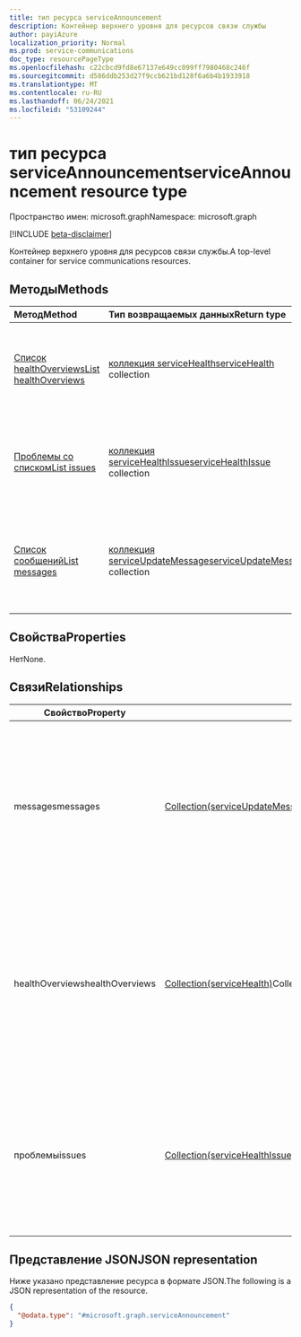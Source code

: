 ```yaml
---
title: тип ресурса serviceAnnouncement
description: Контейнер верхнего уровня для ресурсов связи службы
author: payiAzure
localization_priority: Normal
ms.prod: service-communications
doc_type: resourcePageType
ms.openlocfilehash: c22cbcd9fd8e67137e649cc099ff7980468c246f
ms.sourcegitcommit: d586ddb253d27f9ccb621bd128f6a6b4b1933918
ms.translationtype: MT
ms.contentlocale: ru-RU
ms.lasthandoff: 06/24/2021
ms.locfileid: "53109244"
---
```

# <a name="serviceannouncement-resource-type"></a><span data-ttu-id="27cd0-103">тип ресурса serviceAnnouncement</span><span class="sxs-lookup"><span data-stu-id="27cd0-103">serviceAnnouncement resource type</span></span>

<span data-ttu-id="27cd0-104">Пространство имен: microsoft.graph</span><span class="sxs-lookup"><span data-stu-id="27cd0-104">Namespace: microsoft.graph</span></span>

[!INCLUDE [beta-disclaimer](../../includes/beta-disclaimer.md)]

<span data-ttu-id="27cd0-105">Контейнер верхнего уровня для ресурсов связи службы.</span><span class="sxs-lookup"><span data-stu-id="27cd0-105">A top-level container for service communications resources.</span></span>

## <a name="methods"></a><span data-ttu-id="27cd0-106">Методы</span><span class="sxs-lookup"><span data-stu-id="27cd0-106">Methods</span></span>
|<span data-ttu-id="27cd0-107">Метод</span><span class="sxs-lookup"><span data-stu-id="27cd0-107">Method</span></span>|<span data-ttu-id="27cd0-108">Тип возвращаемых данных</span><span class="sxs-lookup"><span data-stu-id="27cd0-108">Return type</span></span>|<span data-ttu-id="27cd0-109">Описание</span><span class="sxs-lookup"><span data-stu-id="27cd0-109">Description</span></span>|
|:---|:---|:---|
|[<span data-ttu-id="27cd0-110">Список healthOverviews</span><span class="sxs-lookup"><span data-stu-id="27cd0-110">List healthOverviews</span></span>](../api/serviceannouncement-list-healthoverviews.md)|<span data-ttu-id="27cd0-111">[коллекция serviceHealth](../resources/servicehealth.md)</span><span class="sxs-lookup"><span data-stu-id="27cd0-111">[serviceHealth](../resources/servicehealth.md) collection</span></span>|<span data-ttu-id="27cd0-112">Получите ресурсы serviceHealth из свойства навигации healthOverviews.</span><span class="sxs-lookup"><span data-stu-id="27cd0-112">Get the serviceHealth resources from the healthOverviews navigation property.</span></span>|
|[<span data-ttu-id="27cd0-113">Проблемы со списком</span><span class="sxs-lookup"><span data-stu-id="27cd0-113">List issues</span></span>](../api/serviceannouncement-list-issues.md)|<span data-ttu-id="27cd0-114">[коллекция serviceHealthIssue](../resources/servicehealthissue.md)</span><span class="sxs-lookup"><span data-stu-id="27cd0-114">[serviceHealthIssue](../resources/servicehealthissue.md) collection</span></span>|<span data-ttu-id="27cd0-115">Получите ресурсы serviceHealthIssue из свойства навигации проблем.</span><span class="sxs-lookup"><span data-stu-id="27cd0-115">Get the serviceHealthIssue resources from the issues navigation property.</span></span>|
|[<span data-ttu-id="27cd0-116">Список сообщений</span><span class="sxs-lookup"><span data-stu-id="27cd0-116">List messages</span></span>](../api/serviceannouncement-list-messages.md)|<span data-ttu-id="27cd0-117">[коллекция serviceUpdateMessage](../resources/serviceupdatemessage.md)</span><span class="sxs-lookup"><span data-stu-id="27cd0-117">[serviceUpdateMessage](../resources/serviceupdatemessage.md) collection</span></span>|<span data-ttu-id="27cd0-118">Получите ресурсы serviceUpdateMessage из свойства навигации сообщений.</span><span class="sxs-lookup"><span data-stu-id="27cd0-118">Get the serviceUpdateMessage resources from the messages navigation property.</span></span>|

## <a name="properties"></a><span data-ttu-id="27cd0-119">Свойства</span><span class="sxs-lookup"><span data-stu-id="27cd0-119">Properties</span></span>
<span data-ttu-id="27cd0-120">Нет</span><span class="sxs-lookup"><span data-stu-id="27cd0-120">None.</span></span>

## <a name="relationships"></a><span data-ttu-id="27cd0-121">Связи</span><span class="sxs-lookup"><span data-stu-id="27cd0-121">Relationships</span></span>
|<span data-ttu-id="27cd0-122">Свойство</span><span class="sxs-lookup"><span data-stu-id="27cd0-122">Property</span></span>|<span data-ttu-id="27cd0-123">Тип</span><span class="sxs-lookup"><span data-stu-id="27cd0-123">Type</span></span>|<span data-ttu-id="27cd0-124">Описание</span><span class="sxs-lookup"><span data-stu-id="27cd0-124">Description</span></span>|
|-|-|-|
|<span data-ttu-id="27cd0-125">messages</span><span class="sxs-lookup"><span data-stu-id="27cd0-125">messages</span></span>|<span data-ttu-id="27cd0-126">[Collection(serviceUpdateMessage)](serviceupdatemessage.md)</span><span class="sxs-lookup"><span data-stu-id="27cd0-126">Collection([serviceUpdateMessage](serviceupdatemessage.md))</span></span>|<span data-ttu-id="27cd0-127">Коллекция сообщений службы для клиента.</span><span class="sxs-lookup"><span data-stu-id="27cd0-127">A collection of service messages for tenant.</span></span> <span data-ttu-id="27cd0-128">Это свойство содержит свойство навигации, оно является недействительным и читаемым.</span><span class="sxs-lookup"><span data-stu-id="27cd0-128">This property is a contained navigation property, it is nullable and readonly.</span></span>|
|<span data-ttu-id="27cd0-129">healthOverviews</span><span class="sxs-lookup"><span data-stu-id="27cd0-129">healthOverviews</span></span>|<span data-ttu-id="27cd0-130">[Collection(serviceHealth)](servicehealth.md)</span><span class="sxs-lookup"><span data-stu-id="27cd0-130">Collection([serviceHealth](servicehealth.md))</span></span>|<span data-ttu-id="27cd0-131">Коллекция сведений о состоянии здоровья служб для клиента.</span><span class="sxs-lookup"><span data-stu-id="27cd0-131">A collection of service health information for tenant.</span></span> <span data-ttu-id="27cd0-132">Это свойство содержит свойство навигации, оно является недействительным и читаемым.</span><span class="sxs-lookup"><span data-stu-id="27cd0-132">This property is a contained navigation property, it is nullable and readonly.</span></span>|
|<span data-ttu-id="27cd0-133">проблемы</span><span class="sxs-lookup"><span data-stu-id="27cd0-133">issues</span></span>|<span data-ttu-id="27cd0-134">[Collection(serviceHealthIssue)](servicehealthissue.md)</span><span class="sxs-lookup"><span data-stu-id="27cd0-134">Collection([serviceHealthIssue](servicehealthissue.md))</span></span>|<span data-ttu-id="27cd0-135">Набор проблем с обслуживанием для клиента.</span><span class="sxs-lookup"><span data-stu-id="27cd0-135">A collection of service issues for tenant.</span></span> <span data-ttu-id="27cd0-136">Это свойство содержит свойство навигации, оно является недействительным и читаемым.</span><span class="sxs-lookup"><span data-stu-id="27cd0-136">This property is a contained navigation property, it is nullable and readonly.</span></span>|

## <a name="json-representation"></a><span data-ttu-id="27cd0-137">Представление JSON</span><span class="sxs-lookup"><span data-stu-id="27cd0-137">JSON representation</span></span>
<span data-ttu-id="27cd0-138">Ниже указано представление ресурса в формате JSON.</span><span class="sxs-lookup"><span data-stu-id="27cd0-138">The following is a JSON representation of the resource.</span></span>
<!-- {
  "blockType": "resource",
  "keyProperty": "id",
  "@odata.type": "microsoft.graph.serviceAnnouncement",
  "openType": false
}
-->
``` json
{
  "@odata.type": "#microsoft.graph.serviceAnnouncement"
}
```